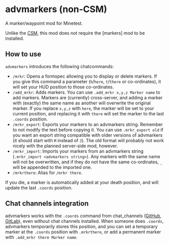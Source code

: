 # advmarkers (non-CSM)

A marker/waypoint mod for Minetest.

Unlike the [CSM], this mod does not require the [markers] mod to be installed.

## How to use

`advmarkers` introduces the following chatcommands:

 - `/mrkr`: Opens a formspec allowing you to display or delete markers. If you give this command a parameter (`h`/`here`, `t`/`there` or co-ordinates), it will set your HUD position to those co-ordinates.
 - `/add_mrkr`: Adds markers. You can use `.add_mrkr x,y,z Marker name` to add markers. Markers are (currently) cross-server, and adding a marker with (exactly) the same name as another will overwrite the original marker. If you replace `x,y,z` with `here`, the marker will be set to your current position, and replacing it with `there` will set the marker to the last `.coords` position.
 - `/mrkr_export`: Exports your markers to an advmarkers string. Remember to not modify the text before copying it. You can use `.mrkr_export old` if you want an export string compatible with older versions of advmarkers (it should start with `M` instead of `J`). The old format will probably not work nicely with the planned server-side mod, however.
 - `/mrkr_import`: Imports your markers from an advmarkers string (`.mrkr_import <advmarkers string>`). Any markers with the same name will not be overwritten, and if they do not have the same co-ordinates, `_` will be appended to the imported one.
 - `/mrkrthere`: Alias for `/mrkr there`.

If you die, a marker is automatically added at your death position, and will
update the last `.coords` position.

## Chat channels integration

advmarkers works with the `.coords` command from chat_channels ([GitHub],
[GitLab]), even without chat channels installed. When someone does `.coords`,
advmarkers temporarily stores this position, and you can set a temporary marker
at the `.coords` position with `.mrkrthere`, or add a permanent marker with
`.add_mrkr there Marker name`.

[CSM]:    https://gitlab.com/luk3yx/minetest-advmarkers-csm
[marker]: https://github.com/Billy-S/kingdoms_game/blob/master/mods/marker
[GitHub]: https://github.com/luk3yx/minetest-chat_channels
[GitLab]: https://gitlab.com/luk3yx/minetest-chat_channels
